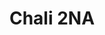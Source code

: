 ---
title: "Chali 2NA"
summary: "The Los Angeles, California baritone rapper best known as Chali 2NA has been referred to as the ambassador for - though he is well-known for being a member of J5. He also was a founding member of Ozomatli, and though he is no longer an official part of the group, he has appeared on a number of their subsequent albums. Prior to those two groups, he was a member of the group Unity Committee."
image: "chali-2na.jpg"
apple_music_artist_url: "https://music.apple.com/gb/artist/chali-2na/147987938"
wikipedia_url: "https://en.wikipedia.org/wiki/Chali_2na"
---
